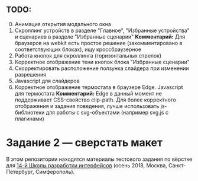 ## TODO:
0. Анимация открытия модального окна
1. Скроллинг устройств в разделе "Главное", "Избранные устройства" и сценариев в разделе "Избранные сценарии"
  **Комментарий:** Для браузеров на webkit есть простое решение (закомментировано в соответствующих блоках), ищу кроссбраузерное
2. Работа кнопок для скроллинга (горизонтальных стрелок)
3. Корректное отображение тени кнопок блока "Избранные сценарии"
4. Скорректировать расположение ползунка слайдера при изменении разрешения
5. Javascript для слайдеров
6. Корректное отображение термостата в браузере Edge. Javascript для термостата
  **Комментарий:** Edge в данный момент не поддерживает CSS-свойство clip-path. Для более корректного отображения и задания поведения, лучше использовать js-библиотеки для работы с svg-объектами (например svg.js с плагинами)

# Задание 2 — сверстать макет

В этом репозитории находятся материалы тестового задания по вёрстке для [14-й Школы разработки интерфейсов](https://academy.yandex.ru/events/frontend/shri_msk-2018-2) (осень 2018, Москва, Санкт-Петербург, Симферополь).
